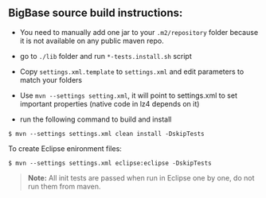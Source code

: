 ## BigBase source build instructions:

* You need to manually add one jar to your `.m2/repository` folder because it is not available on any public maven repo.
- go to `./lib` folder and run  `*-tests.install.sh` script

* Copy `settings.xml.template` to `settings.xml` and edit parameters to match your folders

* Use `mvn --settings setting.xml`, it will point to settings.xml to set important properties (native code in lz4 depends on it)
- run the following command to build and install

```
$ mvn --settings settings.xml clean install -DskipTests
```
To create Eclipse enironment files:

```
$ mvn --settings settings.xml eclipse:eclipse -DskipTests
```
> **Note:** All init tests are passed when run in Eclipse one by one, do not run them from maven.
